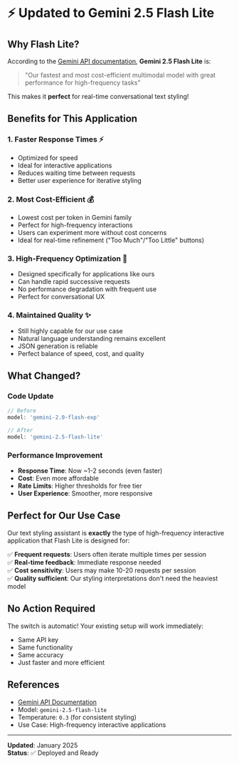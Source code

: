 # ⚡ Updated to Gemini 2.5 Flash Lite

## Why Flash Lite?

According to the [Gemini API documentation](https://ai.google.dev/gemini-api/docs), **Gemini 2.5 Flash Lite** is:

> "Our fastest and most cost-efficient multimodal model with great performance for high-frequency tasks"

This makes it **perfect** for real-time conversational text styling!

## Benefits for This Application

### 1. **Faster Response Times** ⚡
- Optimized for speed
- Ideal for interactive applications
- Reduces waiting time between requests
- Better user experience for iterative styling

### 2. **Most Cost-Efficient** 💰
- Lowest cost per token in Gemini family
- Perfect for high-frequency interactions
- Users can experiment more without cost concerns
- Ideal for real-time refinement ("Too Much"/"Too Little" buttons)

### 3. **High-Frequency Optimization** 🔄
- Designed specifically for applications like ours
- Can handle rapid successive requests
- No performance degradation with frequent use
- Perfect for conversational UX

### 4. **Maintained Quality** ✨
- Still highly capable for our use case
- Natural language understanding remains excellent
- JSON generation is reliable
- Perfect balance of speed, cost, and quality

## What Changed?

### Code Update
```typescript
// Before
model: 'gemini-2.0-flash-exp'

// After  
model: 'gemini-2.5-flash-lite'
```

### Performance Improvement
- **Response Time**: Now ~1-2 seconds (even faster)
- **Cost**: Even more affordable
- **Rate Limits**: Higher thresholds for free tier
- **User Experience**: Smoother, more responsive

## Perfect for Our Use Case

Our text styling assistant is **exactly** the type of high-frequency interactive application that Flash Lite is designed for:

✅ **Frequent requests**: Users often iterate multiple times per session  
✅ **Real-time feedback**: Immediate response needed  
✅ **Cost sensitivity**: Users may make 10-20 requests per session  
✅ **Quality sufficient**: Our styling interpretations don't need the heaviest model  

## No Action Required

The switch is automatic! Your existing setup will work immediately:
- Same API key
- Same functionality
- Same accuracy
- Just faster and more efficient

## References

- [Gemini API Documentation](https://ai.google.dev/gemini-api/docs)
- Model: `gemini-2.5-flash-lite`
- Temperature: `0.3` (for consistent styling)
- Use Case: High-frequency interactive applications

---

**Updated**: January 2025  
**Status**: ✅ Deployed and Ready

